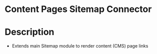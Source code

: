 # Content Pages Sitemap Connector

# Description
 - Extends main Sitemap module to render content (CMS) page links
